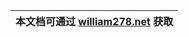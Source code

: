 | 本文档可通过 [william278.net](https://william278.net/docs/huskchat) 获取 |
| ------------------------------------------------------------------------ |